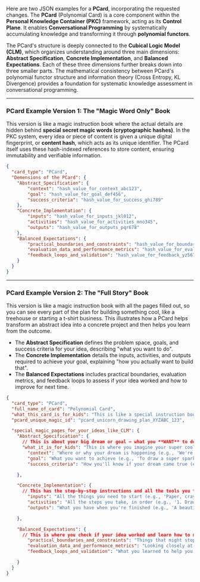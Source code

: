 Here are two JSON examples for a **PCard**, incorporating the requested changes. The **PCard** (Polynomial Card) is a core component within the **Personal Knowledge Container (PKC)** framework, acting as its **Control Plane**. It enables **Conversational Programming** by systematically accumulating knowledge and transforming it through **polynomial functors**.

The PCard's structure is deeply connected to the **Cubical Logic Model (CLM)**, which organizes understanding around three main dimensions: **Abstract Specification**, **Concrete Implementation**, and **Balanced Expectations**. Each of these three dimensions further breaks down into three smaller parts. The mathematical consistency between PCard's polynomial functor structure and information theory (Cross Entropy, KL Divergence) provides a foundation for systematic knowledge assessment in conversational programming.

---

### PCard Example Version 1: The "Magic Word Only" Book

This version is like a magic instruction book where the actual details are hidden behind **special secret magic words (cryptographic hashes)**. In the PKC system, every idea or piece of content is given a unique digital fingerprint, or **content hash**, which acts as its unique identifier. The PCard itself uses these hash-indexed references to store content, ensuring immutability and verifiable information.

```json
{
  "card_type": "PCard",
  "Demensions of the PCard": {
    "Abstract_Specification": {
        "context": "hash_value_for_context_abc123",
        "goal": "hash_value_for_goal_def456",
        "success_criteria": "hash_value_for_success_ghi789"
    },
    "Concrete_Implementation": {
        "inputs": "hash_value_for_inputs_jkl012",
        "activities": "hash_value_for_activities_mno345",
        "outputs": "hash_value_for_outputs_pqr678"
    },
    "Balanced_Expectations": {
        "practical_boundaries_and_constraints": "hash_value_for_boundaries_stu901",
        "evaluation_data_and_performance_metrics": "hash_value_for_evaluation_vwx234",
        "feedback_loops_and_validation": "hash_value_for_feedback_yz567"
    }
  }
}
```

---

### PCard Example Version 2: The "Full Story" Book

This version is like a magic instruction book with all the pages filled out, so you can see every part of the plan for building something cool, like a treehouse or starting a t-shirt business. This illustrates how a PCard helps transform an abstract idea into a concrete project and then helps you learn from the outcome.

*   The **Abstract Specification** defines the problem space, goals, and success criteria for your idea, describing "what you want to do".
*   The **Concrete Implementation** details the inputs, activities, and outputs required to achieve your goal, explaining "how you actually want to build that".
*   The **Balanced Expectations** includes practical boundaries, evaluation metrics, and feedback loops to assess if your idea worked and how to improve for next time.

```json
{
  "card_type": "PCard",
  "full_name_of_card": "Polynomial Card",
  "what_this_card_is_for_kids": "This is like a special instruction book or a clever helper that tells you how to build amazing things with your ideas, and how to check if they're super good! It helps you think about what to do next in a smart way.",
  "pcard_unique_magic_id": "pcard_unicorn_drawing_plan_XYZABC_123",

  "special_magic_pages_for_your_ideas_like_CLM": {
    "Abstract_Specification": {
      // This is about your big dream or goal – what you **WANT** to do.
      "what_it_is_for_kids": "This is where you imagine your super cool idea!",
        "context": "Where or why your dream is happening (e.g., 'We're making a drawing for the school art show in the art room!')",
        "goal": "What you want to achieve (e.g., 'To draw a super sparkly unicorn!')",
        "success_criteria": "How you'll know if your dream came true (e.g., 'My unicorn has a rainbow horn and lots of glitter on its wings! It must be under a tree and you can stand on it, and it's easy to get up from the ground.')"

    },

    "Concrete_Implementation": {
      // This has the step-by-step instructions and all the tools you **HAVE** to use.
        "inputs": "All the things you need to start (e.g., 'Paper, crayons, glitter glue, nails, hammer, wood boards, a big tree')",
        "activities": "All the steps you take, in order (e.g., '1. Draw the head. 2. Draw the body. 3. Add the horn. 4. Put on glitter glue.') These detailed steps can even be created by a smart robot helper (AI).",
        "outputs": "What you have when you're finished (e.g., 'A beautiful sparkly unicorn drawing! A strong treehouse that is the output you get when it's all done, safe to play in.')"

    },

    "Balanced_Expectations": {
      // This is where you check if your idea worked and learn how to make it even better next time – what you **EXPECT** to happen.
        "practical_boundaries_and_constraints": "Things that might stop you or help you (e.g., 'Do I have enough space to draw? Is there enough time before the art show? Do we have enough boards and nails for the big tree? Is the tree strong enough?')",
        "evaluation_data_and_performance_metrics": "Looking closely at how well it worked (e.g., 'Did my unicorn look like I imagined? Did it get a gold star? Is my treehouse safe and good quality, even after it rains?')",
        "feedback_loops_and_validation": "What you learned to help you improve next time (e.g., 'Next time, I should use bigger paper for the wings. I learned what happened last time so I can do better next time, maybe use waterproof paint for the treehouse.')"

    }
  }
}
```